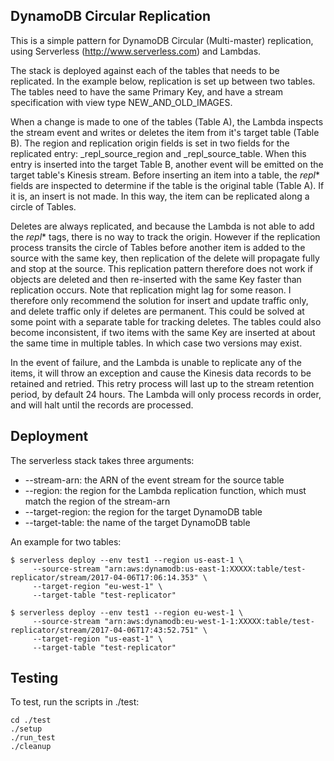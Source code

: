 ## DynamoDB Circular Replication

This is a simple pattern for DynamoDB Circular (Multi-master) replication, using Serverless (http://www.serverless.com) and Lambdas.

The stack is deployed against each of the tables that needs to be replicated.  In the example below, replication is set up between two tables.  The tables need to have the same Primary Key, and have a stream specification with view type NEW_AND_OLD_IMAGES.

When a change is made to one of the tables (Table A), the Lambda inspects the stream event and writes or deletes the item from it's target table (Table B).  The region and replication origin fields is set in two fields for the replicated entry: _repl_source_region and _repl_source_table.  When this entry is inserted into the target Table B, another event will be emitted on the target table's Kinesis stream.  Before inserting an item into a table, the _repl_* fields are inspected to determine if the table is the original table (Table A).  If it is, an insert is not made.  In this way, the item can be replicated along a circle of Tables.

Deletes are always replicated, and because the Lambda is not able to add the _repl_* tags, there is no way to track the origin.  However if the replication process transits the circle of Tables before another item is added to the source with the same key, then replication of the delete will propagate fully and stop at the source.  This replication pattern therefore does not work if objects are deleted and then re-inserted with the same Key faster than replication occurs.  Note that replication might lag for some reason.  I therefore only recommend the solution for insert and update traffic only, and delete traffic only if deletes are permanent.  This could be solved at some point with a separate table for tracking deletes.  The tables could also become inconsistent, if two items with the same Key are inserted at about the same time in multiple tables.  In which case two versions may exist.

In the event of failure, and the Lambda is unable to replicate any of the items, it will throw an exception and cause the Kinesis data records to be retained and retried.  This retry process will last up to the stream retention period, by default 24 hours.  The Lambda will only process records in order, and will halt until the records are processed.

## Deployment

The serverless stack takes three arguments:

 * --stream-arn: the ARN of the event stream for the source table
 * --region: the region for the Lambda replication function, which must match the region of the stream-arn
 * --target-region: the region for the target DynamoDB table
 * --target-table: the name of the target DynamoDB table

An example for two tables:

```
$ serverless deploy --env test1 --region us-east-1 \
     --source-stream "arn:aws:dynamodb:us-east-1:XXXXX:table/test-replicator/stream/2017-04-06T17:06:14.353" \
     --target-region "eu-west-1" \
     --target-table "test-replicator"

$ serverless deploy --env test1 --region eu-west-1 \
     --source-stream "arn:aws:dynamodb:eu-west-1-1:XXXXX:table/test-replicator/stream/2017-04-06T17:43:52.751" \
     --target-region "us-east-1" \
     --target-table "test-replicator"
```

## Testing

To test, run the scripts in ./test:

```
cd ./test
./setup
./run_test
./cleanup